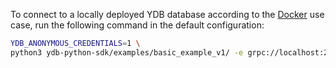 To connect to a locally deployed YDB database according to the [Docker](../../../../../getting_started/self_hosted/ydb_docker.md) use case, run the following command in the default configuration:

```bash
YDB_ANONYMOUS_CREDENTIALS=1 \
python3 ydb-python-sdk/examples/basic_example_v1/ -e grpc://localhost:2136 -d /local
```
